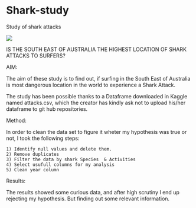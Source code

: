 # Shark-study
Study of shark attacks

<img src=https://www.stokedfortravel.com/wp-content/uploads/2019/01/shark-surfing-scuba-diving-safety-attacks-1920x1014.jpg?189db0&189db0>

IS THE SOUTH EAST OF AUSTRALIA THE HIGHEST LOCATION OF SHARK ATTACKS TO SURFERS?


AIM: 

The aim of these study is to find out, if surfing in the South East of Australia is most dangerous location in the world to experience a Shark Attack.

The study has been possible thanks to a Dataframe downloaded in Kaggle named attacks.csv, which the creator has kindly ask not to upload his/her dataframe to git hub repositories. 

Method: 

In order to clean the data set to figure it wheter my hypothesis was true or not, I took the following steps:

    1) Identify null values and delete them.
    2) Remove duplicates
    3) Filter the data by shark Species  & Activities 
    4) Select usufull columns for my analysis
    5) Clean year column


Results:

The results showed some curious data, and after high scrutiny I end up rejecting my hypothesis. But finding out some relevant information. 







